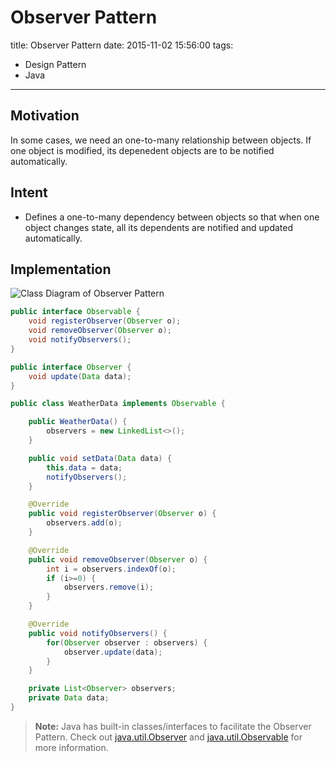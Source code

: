 # Observer Pattern

title:  Observer Pattern
date: 2015-11-02 15:56:00
tags:
- Design Pattern
- Java

---


## Motivation
In some cases, we need an one-to-many relationship between objects. If one object is modified, its depenedent objects are to be notified automatically.

<!--more-->

## Intent
- Defines a one-to-many dependency between objects so that when one object changes state, all its dependents are notified and updated automatically.

## Implementation
![Class Diagram of Observer Pattern](http://i.imgur.com/kxjQhYg.png)
``` java
public interface Observable {
    void registerObserver(Observer o);
    void removeObserver(Observer o);
    void notifyObservers();
}
```
``` java
public interface Observer {
    void update(Data data);
}
```
``` java
public class WeatherData implements Observable {

    public WeatherData() {
        observers = new LinkedList<>();
    }

    public void setData(Data data) {
        this.data = data;
        notifyObservers();
    }

    @Override
    public void registerObserver(Observer o) {
        observers.add(o);
    }

    @Override
    public void removeObserver(Observer o) {
        int i = observers.indexOf(o);
        if (i>=0) {
            observers.remove(i);
        }
    }

    @Override
    public void notifyObservers() {
        for(Observer observer : observers) {
            observer.update(data);
        }
    }

    private List<Observer> observers;
    private Data data;
}
```

> **Note:** Java has built-in classes/interfaces to facilitate the Observer Pattern. Check out [java.util.Observer](https://docs.oracle.com/javase/7/docs/api/java/util/Observer.html) and [java.util.Observable](https://docs.oracle.com/javase/7/docs/api/java/util/Observable.html) for more information.
